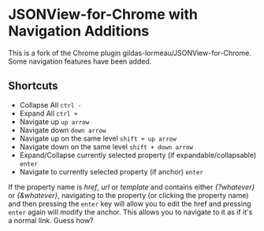 JSONView-for-Chrome with Navigation Additions
===================

This is a fork of the Chrome plugin gildas-lormeau/JSONView-for-Chrome. Some navigation features have been added.

Shortcuts
-------------------------

* Collapse All `ctrl -`
* Expand All `ctrl +`
* Navigate up `up arrow`
* Navigate down `down arrow`
* Navigate up on the same level `shift + up arrow`
* Navigate down on the same level `shift + down arrow`
* Expand/Collapse currently selected property (if expandable/collapsable) `enter`
* Navigate to currently selected property (if anchor) `enter`

If the property name is _href_, _url_ or _template_ and contains either _{?whatever}_ or _{&whatever}_, navigating to the property (or clicking the property name) and then pressing the `enter` key will allow you to edit the href and pressing `enter` again will modify the anchor. This allows you to navigate to it as if it's a normal link. Guess how?
